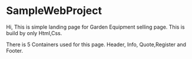 # SampleWebProject
Hi, This is simple landing page for Garden Equipment selling page. This is build by 
only Html,Css. 

There is  5 Containers used for this page. Header, Info, Quote,Register and Footer.